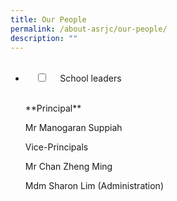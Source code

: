 ```yaml
---
title: Our People
permalink: /about-asrjc/our-people/
description: ""
---
```

<ul class="jekyllcodex_accordion">  
 <li>  
    <input type="checkbox" id="accordion1">  
    <label for="accordion1">School leaders</label>  
    <div>  
      <p>**Principal**</p>
			<p>Mr Manogaran Suppiah</p>
			<p>Vice-Principals</p>
			<p>Mr Chan Zheng Ming</p>
			<p>Mdm Sharon Lim (Administration)</p>
    </div>  
</li>  
</ul>